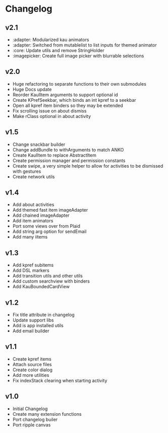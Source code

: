 # Changelog

## v2.1
* :adapter: Modularized kau animators
* :adapter: Switched from mutablelist to list inputs for themed animator
* :core: Update utils and remove StringHolder
* :imagepicker: Create full image picker with blurrable selections

## v2.0
* Huge refactoring to separate functions to their own submodules
* Huge Docs update
* Reorder KauIItem arguments to support optional id
* Create KPrefSeekbar, which binds an int kpref to a seekbar
* Open all kpref item binders so they may be extended
* Fix scrolling issue on about dismiss
* Make rClass optional in about activity

## v1.5
* Change snackbar builder
* Change addBundle to withArguments to match ANKO
* Create KauIItem to replace AbstractItem
* Create permission manager and permission constants
* Create swipe, a very simple helper to allow for activities to be dismissed with gestures
* Create network utils

## v1.4
* Add about activities
* Add themed fast item imageAdapter
* Add chained imageAdapter
* Add item animators
* Port some views over from Plaid
* Add string arg option for sendEmail
* Add many iitems

## v1.3
* Add kpref subitems
* Add DSL markers
* Add transition utils and other utils
* Add custom searchview with binders
* Add KauBoundedCardView

## v1.2
* Fix title attribute in changelog
* Update support libs
* Add is app installed utils
* Add email builder

## v1.1
* Create kpref items
* Attach source files
* Create color dialog
* Add more utilities
* Fix indexStack clearing when starting activity

## v1.0
* Initial Changelog
* Create many extension functions
* Port changelog builer
* Port ripple canvas
